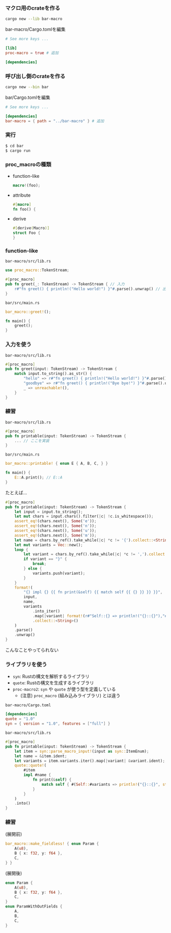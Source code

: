 ### マクロ用のcrateを作る

```sh
cargo new --lib bar-macro
```

bar-macro/Cargo.tomlを編集
```toml
# See more keys ...

[lib]
proc-macro = true # 追加

[dependencies]
```

### 呼び出し側のcrateを作る

```sh
cargo new --bin bar
```

bar/Cargo.tomlを編集
```toml
# See more keys ...

[dependencies]
bar-macro = { path = "../bar-macro" } # 追加
```

### 実行
```sh
$ cd bar
$ cargo run
```

### proc_macroの種類
- function-like
  ```rust
  macro!(foo);
  ```
- attribute
   ```rust
  #[macro]
  fn foo() {
   ```
- derive
   ```rust
  #[derive(Macro)]
  struct Foo {
  }
   ```

### function-like
`bar-macro/src/lib.rs`
```rust
use proc_macro::TokenStream;

#[proc_macro]
pub fn greet(_: TokenStream) -> TokenStream { // 入力
    r#"fn greet() { println!("Hello world!") }"#.parse().unwrap() // 出力
}
```

`bar/src/main.rs`
```rust
bar_macro::greet!();

fn main() {
    greet();
}
```

### 入力を使う
`bar-macro/src/lib.rs`
```rust
#[proc_macro]
pub fn greet(input: TokenStream) -> TokenStream {
    match input.to_string().as_str() {
        "hello" => r#"fn greet() { println!("Hello world!") }"#.parse().unwrap(),
        "goodbye" => r#"fn greet() { println!("Bye bye!") }"#.parse().unwrap(),
        _ => unreachable!(),
    }
}
```

### 練習
`bar-macro/src/lib.rs`
```rust
#[proc_macro]
pub fn printable(input: TokenStream) -> TokenStream {
    ... // ここを実装
}
```

`bar/src/main.rs`
```rust
bar_macro::printable! { enum E { A, B, C, } }

fn main() {
    E::A.print(); // E::A
}
```

たとえば…
```rust
#[proc_macro]
pub fn printable(input: TokenStream) -> TokenStream {
    let input = input.to_string();
    let mut chars = input.chars().filter(|c| !c.is_whitespace());
    assert_eq!(chars.next(), Some('e'));
    assert_eq!(chars.next(), Some('n'));
    assert_eq!(chars.next(), Some('u'));
    assert_eq!(chars.next(), Some('m'));
    let name = chars.by_ref().take_while(|c| *c != '{').collect::<String>();
    let mut variants = Vec::new();
    loop {
        let variant = chars.by_ref().take_while(|c| *c != ',').collect::<String>();
        if variant == "}" {
            break;
        } else {
            variants.push(variant);
        }
    }
    format!(
        "{} impl {} {{ fn print(&self) {{ match self {{ {} }} }} }}",
        input,
        name,
        variants
            .into_iter()
            .map(|variant| format!(r#"Self::{} => println!("{}::{}"),"#, variant, name, variant))
            .collect::<String>()
    )
    .parse()
    .unwrap()
}
```

こんなことやってられない

### ライブラリを使う

- `syn`: Rustの構文を解析するライブラリ
- `quote`: Rustの構文を生成するライブラリ
- `proc-macro2`: `syn` や `quote` が使う型を定義している
  - (注意) `proc_macro` (組み込みライブラリ) とは違う

`bar-macro/Cargo.toml`
```toml
[dependencies]
quote = "1.0"
syn = { version = "1.0", features = ["full"] }
```

`bar-macro/src/lib.rs`
```rust
#[proc_macro]
pub fn printable(input: TokenStream) -> TokenStream {
    let item = syn::parse_macro_input!(input as syn::ItemEnum);
    let name = &item.ident;
    let variants = item.variants.iter().map(|variant| &variant.ident);
    quote::quote!(
        #item
        impl #name {
            fn print(&self) {
                match self { #(Self::#variants => println!("{}::{}", stringify!(#name), stringify!(#variants)),)* }
            }
        }
    )
    .into()
}
```

### 練習
(展開前)
```rust
bar_macro::make_fieldless! { enum Param {
    A(u8),
    B { x: f32, y: f64 },
    C,
} }
```

(展開後)
```rust
enum Param {
    A(u8),
    B { x: f32, y: f64 },
    C,
}
enum ParamWithOutFields {
    A,
    B,
    C,
}
```
